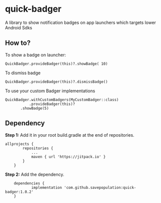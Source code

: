 # quick-badger
A library to show notification badges on app launchers which targets lower Android Sdks

## How to?
To show a badge on launcher:
```
QuickBadger.provideBadger(this)?.showBadge( 10)
```

To dismiss badge
```
QuickBadger.provideBadger(this)?.dismissBadge()
```

To use your custom Badger implementations
```
QuickBadger.withCustomBadgers(MyCustomBadger::class)
           .provideBadger(this)?
	   .showBadge(5)
```

## Dependency
<b>Step 1:</b> Add it in your root build.gradle at the end of repositories.

```
allprojects {
		repositories {
			...
			maven { url 'https://jitpack.io' }
		}
	}
```

<b>Step 2:</b> Add the dependency.

```
	dependencies {
	       	implementation 'com.github.savepopulation:quick-badger:1.0.2'
	}
```


